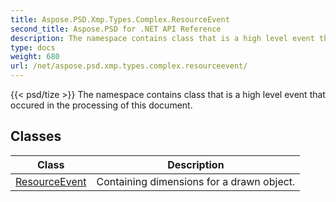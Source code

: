 ```yaml
---
title: Aspose.PSD.Xmp.Types.Complex.ResourceEvent
second_title: Aspose.PSD for .NET API Reference
description: The namespace contains class that is a high level event that occured in the processing of this document
type: docs
weight: 680
url: /net/aspose.psd.xmp.types.complex.resourceevent/
---
```

{{< psd/tize >}}
The namespace contains class that is a high level event that occured in the processing of this document.

## Classes

| Class | Description |
| --- | --- |
| [ResourceEvent](./resourceevent/) | Containing dimensions for a drawn object. |


